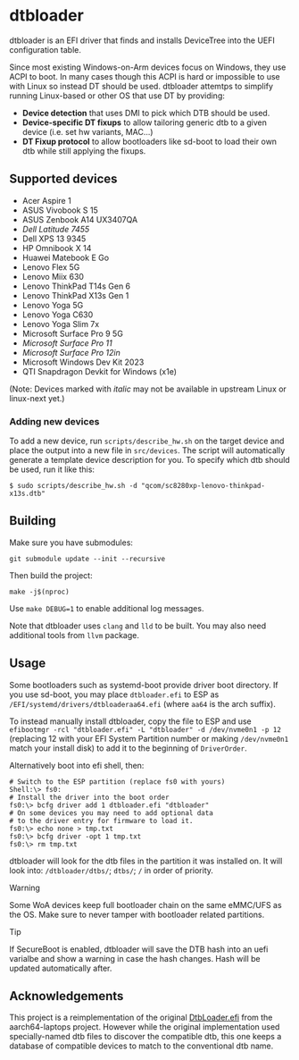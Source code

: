 # dtbloader

dtbloader is an EFI driver that finds and installs DeviceTree into the UEFI configuration table.

Since most existing Windows-on-Arm devices focus on Windows, they use ACPI to boot. In many cases
though this ACPI is hard or impossible to use with Linux so instead DT should be used. dtbloader
attemtps to simplify running Linux-based or other OS that use DT by providing:

- **Device detection** that uses DMI to pick which DTB should be used.
- **Device-specific DT fixups** to allow tailoring generic dtb to a given device (i.e. set hw variants, MAC...)
- **DT Fixup protocol** to allow bootloaders like sd-boot to load their own dtb while still applying the fixups.

## Supported devices

<!--
  We keep this list simple and just alphabetical order for now but
  add soc to each device in a comment so it's easier to split per-soc later.
-->

- <!-- sc7180   --> Acer Aspire 1
- <!-- x1e80100 --> ASUS Vivobook S 15
- <!-- x1p42100 --> ASUS Zenbook A14 UX3407QA
- *<!-- x1e80100 --> Dell Latitude 7455*
- <!-- x1e80100 --> Dell XPS 13 9345
- <!-- x1e80100 --> HP Omnibook X 14
- <!-- sc8280xp --> Huawei Matebook E Go
- <!-- sc8180x  --> Lenovo Flex 5G
- <!-- msm8998 --> Lenovo Miix 630
- <!-- x1e78100 --> Lenovo ThinkPad T14s Gen 6
- <!-- sc8280xp --> Lenovo ThinkPad X13s Gen 1
- <!-- sc8180x  --> Lenovo Yoga 5G
- <!-- sdm850   --> Lenovo Yoga C630
- <!-- x1e80100 --> Lenovo Yoga Slim 7x
- <!-- sc8280xp --> Microsoft Surface Pro 9 5G
- *<!-- x1e80100 --> Microsoft Surface Pro 11*
- *<!-- x1p42100 --> Microsoft Surface Pro 12in*
- <!-- sc8280xp --> Microsoft Windows Dev Kit 2023
- <!-- x1e001de --> QTI Snapdragon Devkit for Windows (x1e)

(Note: Devices marked with *italic* may not be available in upstream Linux or linux-next yet.)

### Adding new devices

To add a new device, run `scripts/describe_hw.sh` on the target device and place the output into a new file
in `src/devices`. The script will automatically generate a template device description for you. To specify
which dtb should be used, run it like this:

```
$ sudo scripts/describe_hw.sh -d "qcom/sc8280xp-lenovo-thinkpad-x13s.dtb"
```

## Building

Make sure you have submodules:

```
git submodule update --init --recursive
```

Then build the project:

```
make -j$(nproc)
```

Use `make DEBUG=1` to enable additional log messages.

Note that dtbloader uses `clang` and `lld` to be built. You may also need additional tools from `llvm` package.

## Usage

Some bootloaders such as systemd-boot provide driver boot directory. If you use sd-boot, you may place
`dtbloader.efi` to ESP as `/EFI/systemd/drivers/dtbloaderaa64.efi` (where `aa64` is the arch suffix).

To instead manually install dtbloader, copy the file to ESP and use `efibootmgr -rcl "dtbloader.efi" -L "dtbloader" -d /dev/nvme0n1 -p 12`
(replacing 12 with your EFI System Partition number or making `/dev/nvme0n1` match your install disk)
to add it to the beginning of `DriverOrder`.

Alternatively boot into efi shell, then:

```
# Switch to the ESP partition (replace fs0 with yours)
Shell:\> fs0:
# Install the driver into the boot order
fs0:\> bcfg driver add 1 dtbloader.efi "dtbloader"
# On some devices you may need to add optional data
# to the driver entry for firmware to load it.
fs0:\> echo none > tmp.txt
fs0:\> bcfg driver -opt 1 tmp.txt
fs0:\> rm tmp.txt
```

dtbloader will look for the dtb files in the partition it was installed on. It will look into:
`/dtbloader/dtbs/`; `dtbs/`; `/` in order of priority.

> [!WARNING]
> Some WoA devices keep full bootloader chain on the same eMMC/UFS as the OS. Make sure to never tamper with
> bootloader related partitions.

> [!TIP]
> If SecureBoot is enabled, dtbloader will save the DTB hash into an uefi varialbe and show a warning
> in case the hash changes. Hash will be updated automatically after.

## Acknowledgements

This project is a reimplementation of the original [DtbLoader.efi](https://github.com/aarch64-laptops/edk2/tree/dtbloader-app)
from the aarch64-laptops project. However while the original implementation used specially-named dtb files to discover
the compatible dtb, this one keeps a database of compatible devices to match to the conventional dtb name.
